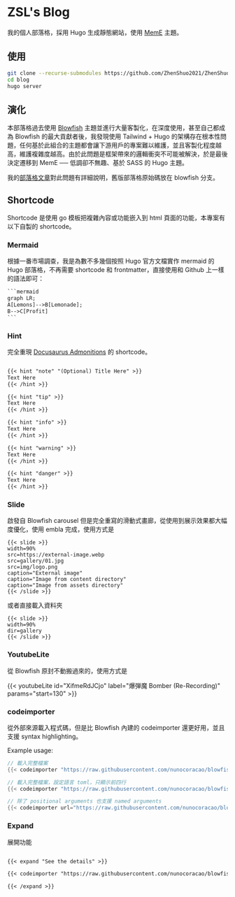 # ZSL's Blog

我的個人部落格，採用 Hugo 生成靜態網站，使用 [MemE](https://github.com/reuixiy/hugo-theme-meme) 主題。

## 使用

```sh
git clone --recurse-submodules https://github.com/ZhenShuo2021/ZhenShuo2021.github.io blog
cd blog
hugo server
```

## 演化

本部落格過去使用 [Blowfish](https://github.com/nunocoracao/blowfish) 主題並進行大量客製化，在深度使用，甚至自己都成為 Blowfish 的最大貢獻者後，我發現使用 Tailwind + Hugo 的架構存在根本性問題，任何基於此組合的主題都會讓下游用戶的專案難以維護，並且客製化程度越高，維護複雜度越高。由於此問題是框架帶來的邏輯衝突不可能被解決，於是最後決定遷移到 MemE ── 低調卻不無趣、基於 SASS 的 Hugo 主題。

我的[部落格文章](https://blog.zsl0621.cc/posts/tailwind-in-hugo-is-a-scam/)對此問題有詳細說明，舊版部落格原始碼放在 blowfish 分支。

## Shortcode

Shortcode 是使用 go 模板把複雜內容或功能嵌入到 html 頁面的功能，本專案有以下自製的 shortcode。

### Mermaid

根據一番市場調查，我是為數不多幾個按照 Hugo 官方文檔實作 mermaid 的 Hugo 部落格，不再需要 shortcode 和 frontmatter，直接使用和 Github 上一樣的語法即可：

`````txt
```mermaid
graph LR;
A[Lemons]-->B[Lemonade];
B-->C[Profit]
```
`````

### Hint

完全重現 [Docusaurus Admonitions](https://docusaurus.io/zh-CN/docs/markdown-features/admonitions) 的 shortcode。

```md

{{< hint "note" "(Optional) Title Here" >}}
Text Here
{{< /hint >}}

{{< hint "tip" >}}
Text Here
{{< /hint >}}

{{< hint "info" >}}
Text Here
{{< /hint >}}

{{< hint "warning" >}}
Text Here
{{< /hint >}}

{{< hint "danger" >}}
Text Here
{{< /hint >}}
```

### Slide

啟發自 Blowfish carousel 但是完全重寫的滑動式畫廊，從使用到展示效果都大幅度優化，使用 embla 完成，使用方式是

```text
{{< slide >}}
width=90%
src=https://external-image.webp
src=gallery/01.jpg
src=img/logo.png
caption="External image"
caption="Image from content directory"
caption="Image from assets directory"
{{< /slide >}}
```

或者直接載入資料夾

```text
{{< slide >}}
width=90%
dir=gallery
{{< /slide >}}
```

### YoutubeLite

從 Blowfish 原封不動搬過來的，使用方式是

{{< youtubeLite id="XifmeRdJCjo" label="爆弾魔 Bomber (Re-Recording)" params="start=130" >}}

### codeimporter

從外部來源載入程式碼，但是比 Blowfish 內建的 codeimporter 還更好用，並且支援 syntax highlighting。

Example usage:

```go
// 載入完整檔案
{{< codeimporter "https://raw.githubusercontent.com/nunocoracao/blowfish/refs/heads/main/netlify.toml" >}}

// 載入完整檔案，設定語言 toml，只顯示前四行
{{< codeimporter "https://raw.githubusercontent.com/nunocoracao/blowfish/refs/heads/main/netlify.toml" "toml" "-4" >}}

// 除了 positional arguments 也支援 named arguments
{{< codeimporter url="https://raw.githubusercontent.com/nunocoracao/blowfish/refs/heads/main/netlify.toml" line="5-7" >}}
```

### Expand

展開功能

```md

{{< expand "See the details" >}}

{{< codeimporter "https://raw.githubusercontent.com/nunocoracao/blowfish/refs/heads/main/netlify.toml" >}}

{{< /expand >}}
```
